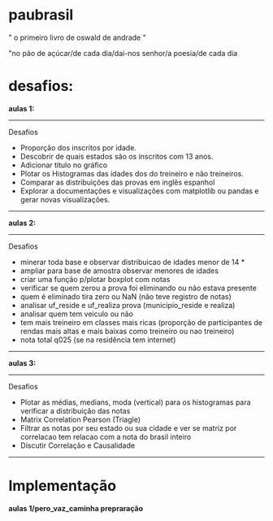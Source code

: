 # paubrasil

" o primeiro livro de oswald de andrade "  

"no pão de açúcar/de cada dia/dai-nos senhor/a poesia/de cada dia

# desafios:
<b> aulas 1: </b>
<hr />
Desafios
<ul>
   <li> Proporção dos inscritos por idade. </li>
   <li> Descobrir de quais estados são os inscritos com 13 anos. </li>
   <li> Adicionar título no gráfico </li>
   <li> Plotar os Histogramas das idades dos do treineiro e não treineiros. </li>
   <li> Comparar as distribuições das provas em inglês espanhol </li>
   <li> Explorar a documentações e visualizações com matplotlib ou pandas e gerar novas visualizações. </li>
</ul>
<hr />
<b> aulas 2: </b>
<hr />
Desafios
<ul>
   <li> minerar toda base e observar distribuicao de idades menor de 14 *  </li>
   <li> ampliar para base de amostra observar menores de idades  </li>
   <li> criar uma função p/plotar boxplot com notas  </li>
   <li> verificar se quem zerou a prova foi eliminando ou não estava presente  </li>
   <li> quem é eliminado tira zero ou NaN (não teve registro de notas)</li>
   <li> analisar uf_reside e uf_realiza prova (municipio_reside e realiza)</li>
   <li> analisar quem tem veiculo ou não</li>
   <li> tem mais treineiro em classes mais ricas (proporção de participantes de rendas mais altas e mais baixas como treineiro ou nao treineiro)</li>
   <li> nota total q025 (se na residência tem internet)</li>
</ul>
<hr />
<b> aulas 3: </b>
<hr />
Desafios
<ul>
   <li> Plotar as médias, medians, moda (vertical) para os histogramas para verificar a distribuição das notas </li>
   <li> Matrix Correlation Pearson (Triagle) </li>
   <li> Filtrar as notas por seu estado ou sua cidade e ver se matriz por correlacao tem relacao com a nota do brasil inteiro  </li>
   <li> Discutir Correlação e Causalidade </li>
</ul>
<hr />

# Implementação
<b> aulas 1/pero_vaz_caminha </b>
<b> prepraração</b>



